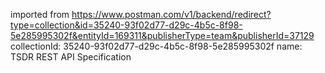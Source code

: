 imported from https://www.postman.com/v1/backend/redirect?type=collection&id=35240-93f02d77-d29c-4b5c-8f98-5e285995302f&entityId=169311&publisherType=team&publisherId=37129
collectionId: 35240-93f02d77-d29c-4b5c-8f98-5e285995302f
name: TSDR REST API Specification